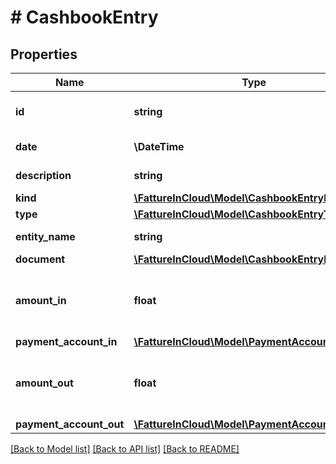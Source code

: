 # # CashbookEntry

## Properties

Name | Type | Description | Notes
------------ | ------------- | ------------- | -------------
**id** | **string** | Cashbook unique identifier. | [optional]
**date** | **\DateTime** | Cashbook date. | [optional]
**description** | **string** | Cashbook description. | [optional]
**kind** | [**\FattureInCloud\Model\CashbookEntryKind**](CashbookEntryKind.md) |  | [optional]
**type** | [**\FattureInCloud\Model\CashbookEntryType**](CashbookEntryType.md) |  | [optional]
**entity_name** | **string** | Entity name. | [optional]
**document** | [**\FattureInCloud\Model\CashbookEntryDocument**](CashbookEntryDocument.md) |  | [optional]
**amount_in** | **float** | [Only for cashbook entry in] Total amount in. | [optional]
**payment_account_in** | [**\FattureInCloud\Model\PaymentAccount**](PaymentAccount.md) |  | [optional]
**amount_out** | **float** | [Only for cashbook entry out] Total amount out. | [optional]
**payment_account_out** | [**\FattureInCloud\Model\PaymentAccount**](PaymentAccount.md) |  | [optional]

[[Back to Model list]](../../README.md#models) [[Back to API list]](../../README.md#endpoints) [[Back to README]](../../README.md)
